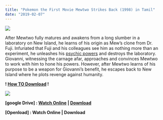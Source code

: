 ```yaml
---
title: "Pokemon the First Movie Mewtwo Strikes Back (1998) in Tamil"
date: "2019-02-07"
---
```


[![](https://1.bp.blogspot.com/-kPv5CPpCLUY/WvqCB6DsPqI/AAAAAAAAA9s/994lTEUpsfs4gZkaYIO0dqp7Afj59rnVgCLcBGAs/s320/Pok{7cef396fa903dffab2382e8bc80965065ad0174c8eee63d5f3956c33ffbf8496}25C3{7cef396fa903dffab2382e8bc80965065ad0174c8eee63d5f3956c33ffbf8496}25A9mon-Movie-1-Mewto-Ka-Badla.jpg)](https://1.bp.blogspot.com/-kPv5CPpCLUY/WvqCB6DsPqI/AAAAAAAAA9s/994lTEUpsfs4gZkaYIO0dqp7Afj59rnVgCLcBGAs/s1600/Pok{7cef396fa903dffab2382e8bc80965065ad0174c8eee63d5f3956c33ffbf8496}25C3{7cef396fa903dffab2382e8bc80965065ad0174c8eee63d5f3956c33ffbf8496}25A9mon-Movie-1-Mewto-Ka-Badla.jpg)

After Mewtwo fully matures and awakens from a long slumber in a laboratory on New Island, he learns of his origin as Mew’s clone from Dr. Fuji. Infuriated that Fuji and his colleagues see him as nothing more than an experiment, he unleashes his [psychic powers](https://en.wikipedia.org/wiki/Psychokinesis "Psychokinesis") and destroys the laboratory. Giovanni, witnessing the carnage afar, approaches and convinces Mewtwo to work with him to hone his powers. However, after Mewtwo learns of his purpose to be a weapon for Giovanni’s benefit, he escapes back to New Island where he plots revenge against humanity.

**! [How TO Download](http://tamilcartoontv.blogspot.com/p/blog-page.html) !**

  

[![](https://4.bp.blogspot.com/-hMC_-Cq1F-Y/WsYaTyecy0I/AAAAAAAAAw0/AFO_qdgay3Arq4aKb2Y37qCw-1YlctLkwCPcBGAYYCw/s320/tamilcartoontv.blogspot.in.gif)](https://4.bp.blogspot.com/-hMC_-Cq1F-Y/WsYaTyecy0I/AAAAAAAAAw0/AFO_qdgay3Arq4aKb2Y37qCw-1YlctLkwCPcBGAYYCw/s1600/tamilcartoontv.blogspot.in.gif)

**\[google Drive\] : [Watch Online](https://drive.google.com/open?id=1fjkjbRLfK4BChjnM4olO2eyeR6YSdJDH) | [Download](https://drive.google.com/uc?id=1fjkjbRLfK4BChjnM4olO2eyeR6YSdJDH&export=download)**

  

**\[Openload\] : Watch Online | Download**
